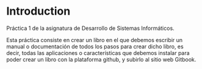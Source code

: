 # Introduction

Práctica 1 de la asignatura de Desarrollo de Sistemas Informáticos.

Esta práctica consiste en crear un libro en el que debemos escribir un manual o documentación de todos los pasos para 
crear dicho libro, es decir, todas las aplicaciones o características que debemos instalar para poder crear un libro 
con la plataforma github, y subirlo al sitio web Gitbook.